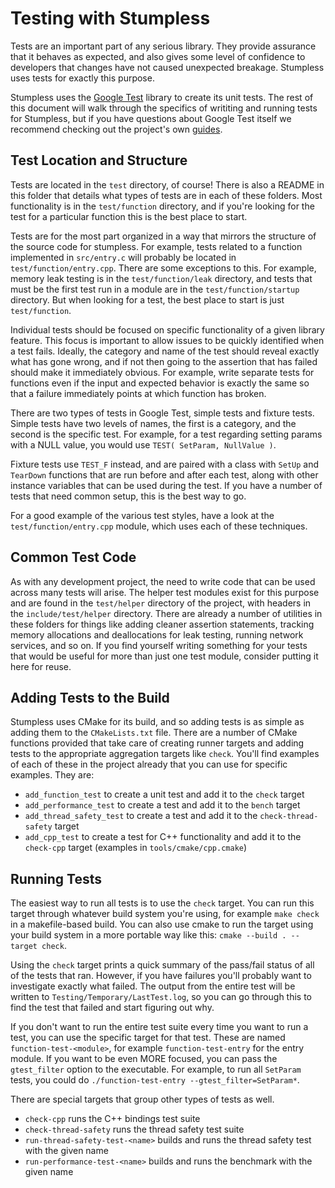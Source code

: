 # Testing with Stumpless
Tests are an important part of any serious library. They provide assurance that
it behaves as expected, and also gives some level of confidence to developers
that changes have not caused unexpected breakage. Stumpless uses tests for
exactly this purpose.

Stumpless uses the [Google Test](https://github.com/google/googletest) library
to create its unit tests. The rest of this document will walk through the
specifics of writiting and running tests for Stumpless, but if you have
questions about Google Test itself we recommend checking out the project's
own [guides](https://google.github.io/googletest/).


## Test Location and Structure
Tests are located in the `test` directory, of course! There is also a README in
this folder that details what types of tests are in each of these folders. Most
functionality is in the `test/function` directory, and if you're looking for the
test for a particular function this is the best place to start.

Tests are for the most part organized in a way that mirrors the structure of the
source code for stumpless. For example, tests related to a function implemented
in `src/entry.c` will probably be located in `test/function/entry.cpp`. There
are some exceptions to this. For example, memory leak testing is in the
`test/function/leak` directory, and tests that must be the first test run in a
module are in the `test/function/startup` directory. But when looking for a
test, the best place to start is just `test/function`.

Individual tests should be focused on specific functionality of a given library
feature. This focus is important to allow issues to be quickly identified when a
test fails. Ideally, the category and name of the test should reveal exactly
what has gone wrong, and if not then going to the assertion that has failed
should make it immediately obvious. For example, write separate tests for
functions even if the input and expected behavior is exactly the same so that
a failure immediately points at which function has broken.

There are two types of tests in Google Test, simple tests and fixture tests.
Simple tests have two levels of names, the first is a category, and the second
is the specific test. For example, for a test regarding setting params with a
NULL value, you would use `TEST( SetParam, NullValue )`.

Fixture tests use `TEST_F` instead, and are paired with a class with `SetUp`
and `TearDown` functions that are run before and after each test, along with
other instance variables that can be used during the test. If you have a number
of tests that need common setup, this is the best way to go.

For a good example of the various test styles, have a look at the
`test/function/entry.cpp` module, which uses each of these techniques.


## Common Test Code
As with any development project, the need to write code that can be used across
many tests will arise. The helper test modules exist for this purpose and are
found in the `test/helper` directory of the project, with headers in the
`include/test/helper` directory. There are already a number of utilities in
these folders for things like adding cleaner assertion statements, tracking
memory allocations and deallocations for leak testing, running network services,
and so on. If you find yourself writing something for your tests that would be
useful for more than just one test module, consider putting it here for reuse.


## Adding Tests to the Build
Stumpless uses CMake for its build, and so adding tests is as simple as adding
them to the `CMakeLists.txt` file. There are a number of CMake functions
provided that take care of creating runner targets and adding tests to the
appropriate aggregation targets like `check`. You'll find examples of each of
these in the project already that you can use for specific examples. They are:
 * `add_function_test` to create a unit test and add it to the `check` target
 * `add_performance_test` to create a test and add it to the `bench` target
 * `add_thread_safety_test` to create a test and add it to the
   `check-thread-safety` target
 * `add_cpp_test` to create a test for C++ functionality and add it to the
   `check-cpp` target (examples in `tools/cmake/cpp.cmake`)


## Running Tests
The easiest way to run all tests is to use the `check` target. You can run this
target through whatever build system you're using, for example `make check` in a
makefile-based build. You can also use cmake to run the target using your build
system in a more portable way like this: `cmake --build . --target check`.

Using the `check` target prints a quick summary of the pass/fail status of
all of the tests that ran. However, if you have failures you'll probably want to
investigate exactly what failed. The output from the entire test will be written
to `Testing/Temporary/LastTest.log`, so you can go through this to find the test
that failed and start figuring out why.

If you don't want to run the entire test suite every time you want to run a
test, you can use the specific target for that test. These are named
`function-test-<module>`, for example `function-test-entry` for the entry
module. If you want to be even MORE focused, you can pass the `gtest_filter`
option to the executable. For example, to run all `SetParam` tests, you could do
`./function-test-entry --gtest_filter=SetParam*`.

There are special targets that group other types of tests as well.
 * `check-cpp` runs the C++ bindings test suite
 * `check-thread-safety` runs the thread safety test suite
 * `run-thread-safety-test-<name>` builds and runs the thread safety test with
   the given name
 * `run-performance-test-<name>` builds and runs the benchmark with the given
   name
